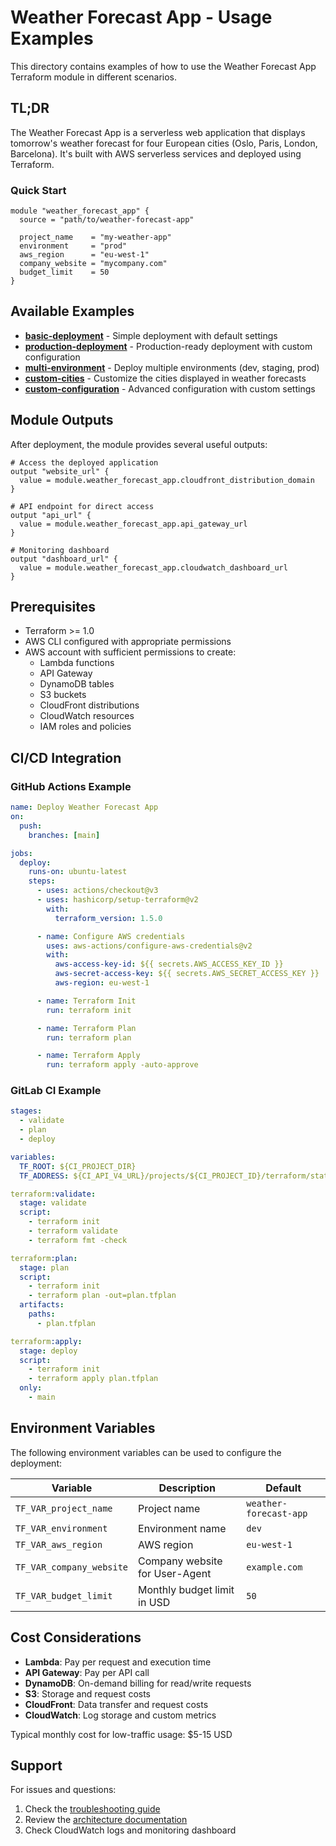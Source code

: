 # Weather Forecast App - Usage Examples

This directory contains examples of how to use the Weather Forecast App Terraform module in different scenarios.

## TL;DR

The Weather Forecast App is a serverless web application that displays tomorrow's weather forecast for four European cities (Oslo, Paris, London, Barcelona). It's built with AWS serverless services and deployed using Terraform.

### Quick Start

```hcl
module "weather_forecast_app" {
  source = "path/to/weather-forecast-app"

  project_name    = "my-weather-app"
  environment     = "prod"
  aws_region      = "eu-west-1"
  company_website = "mycompany.com"
  budget_limit    = 50
}
```

## Available Examples

- [**basic-deployment**](./basic-deployment/) - Simple deployment with default settings
- [**production-deployment**](./production-deployment/) - Production-ready deployment with custom configuration
- [**multi-environment**](./multi-environment/) - Deploy multiple environments (dev, staging, prod)
- [**custom-cities**](./custom-cities/) - Customize the cities displayed in weather forecasts
- [**custom-configuration**](./custom-configuration/) - Advanced configuration with custom settings

## Module Outputs

After deployment, the module provides several useful outputs:

```hcl
# Access the deployed application
output "website_url" {
  value = module.weather_forecast_app.cloudfront_distribution_domain
}

# API endpoint for direct access
output "api_url" {
  value = module.weather_forecast_app.api_gateway_url
}

# Monitoring dashboard
output "dashboard_url" {
  value = module.weather_forecast_app.cloudwatch_dashboard_url
}
```

## Prerequisites

- Terraform >= 1.0
- AWS CLI configured with appropriate permissions
- AWS account with sufficient permissions to create:
  - Lambda functions
  - API Gateway
  - DynamoDB tables
  - S3 buckets
  - CloudFront distributions
  - CloudWatch resources
  - IAM roles and policies

## CI/CD Integration

### GitHub Actions Example

```yaml
name: Deploy Weather Forecast App
on:
  push:
    branches: [main]

jobs:
  deploy:
    runs-on: ubuntu-latest
    steps:
      - uses: actions/checkout@v3
      - uses: hashicorp/setup-terraform@v2
        with:
          terraform_version: 1.5.0

      - name: Configure AWS credentials
        uses: aws-actions/configure-aws-credentials@v2
        with:
          aws-access-key-id: ${{ secrets.AWS_ACCESS_KEY_ID }}
          aws-secret-access-key: ${{ secrets.AWS_SECRET_ACCESS_KEY }}
          aws-region: eu-west-1

      - name: Terraform Init
        run: terraform init

      - name: Terraform Plan
        run: terraform plan

      - name: Terraform Apply
        run: terraform apply -auto-approve
```

### GitLab CI Example

```yaml
stages:
  - validate
  - plan
  - deploy

variables:
  TF_ROOT: ${CI_PROJECT_DIR}
  TF_ADDRESS: ${CI_API_V4_URL}/projects/${CI_PROJECT_ID}/terraform/state/weather-app

terraform:validate:
  stage: validate
  script:
    - terraform init
    - terraform validate
    - terraform fmt -check

terraform:plan:
  stage: plan
  script:
    - terraform init
    - terraform plan -out=plan.tfplan
  artifacts:
    paths:
      - plan.tfplan

terraform:apply:
  stage: deploy
  script:
    - terraform init
    - terraform apply plan.tfplan
  only:
    - main
```

## Environment Variables

The following environment variables can be used to configure the deployment:

| Variable | Description | Default |
|----------|-------------|---------|
| `TF_VAR_project_name` | Project name | `weather-forecast-app` |
| `TF_VAR_environment` | Environment name | `dev` |
| `TF_VAR_aws_region` | AWS region | `eu-west-1` |
| `TF_VAR_company_website` | Company website for User-Agent | `example.com` |
| `TF_VAR_budget_limit` | Monthly budget limit in USD | `50` |

## Cost Considerations

- **Lambda**: Pay per request and execution time
- **API Gateway**: Pay per API call
- **DynamoDB**: On-demand billing for read/write requests
- **S3**: Storage and request costs
- **CloudFront**: Data transfer and request costs
- **CloudWatch**: Log storage and custom metrics

Typical monthly cost for low-traffic usage: $5-15 USD

## Support

For issues and questions:
1. Check the [troubleshooting guide](../docs/troubleshooting.md)
2. Review the [architecture documentation](../docs/architecture.md)
3. Check CloudWatch logs and monitoring dashboard
